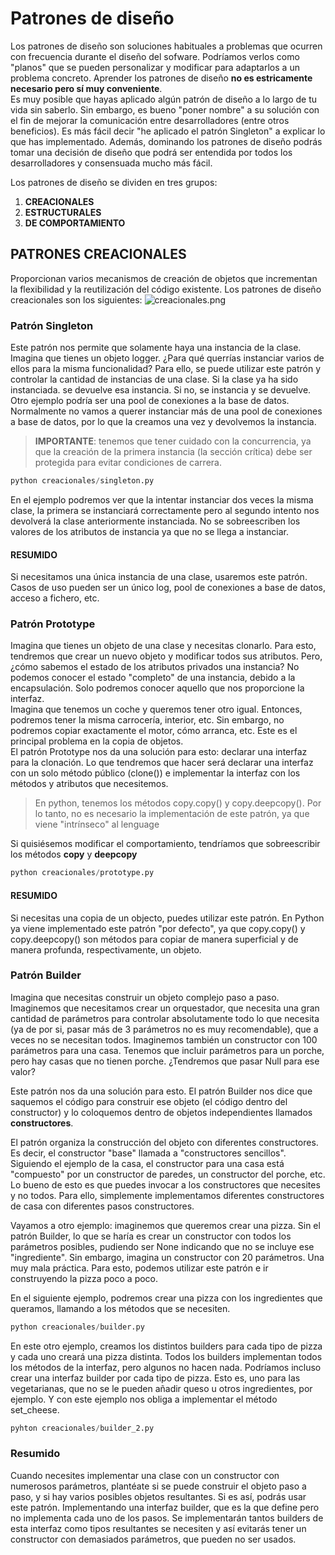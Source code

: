 # Patrones de diseño
Los patrones de diseño son soluciones habituales a problemas
que ocurren con frecuencia durante el diseño del sofware. Podríamos verlos como 
"planos" que se pueden personalizar y modificar para adaptarlos a un problema concreto.
Aprender los patrones de diseño **no es estricamente necesario pero sí muy conveniente**.  
Es muy posible que hayas aplicado algún patrón de diseño a lo largo de tu vida sin saberlo. Sin embargo, es bueno "poner nombre"
a su solución con el fin de mejorar la comunicación entre desarrolladores (entre otros
beneficios). Es más fácil decir "he aplicado el patrón Singleton" a explicar lo que 
has implementado.
Además, dominando los patrones de diseño podrás tomar una decisión de diseño que
podrá ser entendida por todos los desarrolladores y consensuada mucho más fácil. 

Los patrones de diseño se dividen en tres grupos:
1. **CREACIONALES**
2. **ESTRUCTURALES**
3. **DE COMPORTAMIENTO**

## PATRONES CREACIONALES
Proporcionan varios mecanismos de creación de objetos que incrementan la flexibilidad y la reutilización del código 
existente. Los patrones de diseño creacionales son los siguientes:
![creacionales.png](../../Documents/creacionales.png)

### Patrón Singleton
Este patrón nos permite que solamente haya una instancia de la clase.  
Imagina que tienes un objeto logger. ¿Para qué querrías instanciar varios de ellos para la misma
funcionalidad? Para ello, se puede utilizar este patrón y controlar la cantidad de instancias de una 
clase. Si la clase ya ha sido instanciada. se devuelve esa instancia. Si no, se instancia y se devuelve.  
Otro ejemplo podría ser una pool de conexiones a la base de datos. Normalmente no vamos a querer instanciar
más de una pool de conexiones a base de datos, por lo que la creamos una vez y devolvemos la instancia.

> **IMPORTANTE**: tenemos que tener cuidado con la concurrencia, ya que la creación de la
primera instancia (la sección crítica) debe ser protegida para evitar condiciones de 
carrera.
`````python
python creacionales/singleton.py
`````

En el ejemplo podremos ver que la intentar instanciar dos veces la misma clase, la primera se instanciará
correctamente pero al segundo intento nos devolverá la clase anteriormente instanciada. No se sobreescriben
los valores de los atributos de instancia ya que no se llega a instanciar.

#### RESUMIDO
Si necesitamos una única instancia de una clase, usaremos este patrón. Casos de uso pueden ser
un único log, pool de conexiones a base de datos, acceso a fichero, etc.


### Patrón Prototype
Imagina que tienes un objeto de una clase y necesitas clonarlo. Para esto, tendremos que crear un nuevo objeto
y modificar todos sus atributos. Pero, ¿cómo sabemos el estado de los atributos privados una instancia? No podemos
conocer el estado "completo" de una instancia, debido a la encapsulación. Solo podremos conocer aquello que nos
proporcione la interfaz.  
Imagina que tenemos un coche y queremos tener otro igual. Entonces, podremos tener la misma carrocería, interior, etc. 
Sin embargo, no podremos copiar exactamente el motor, cómo arranca, etc. Este es el principal problema en la 
copia de objetos.  
El patrón Prototype nos da una solución para esto: declarar una interfaz para la clonación.
Lo que tendremos que hacer será declarar una interfaz con un solo método público (clone()) e implementar la 
interfaz con los métodos y atributos que necesitemos.
> En python, tenemos los métodos copy.copy() y copy.deepcopy(). Por lo tanto, no es necesario
> la implementación de este patrón, ya que viene "intrínseco" al lenguage

Si quisiésemos modificar el comportamiento, tendríamos que sobreescribir los métodos
**__copy__** y **__deepcopy__**
`````python
python creacionales/prototype.py
`````

#### RESUMIDO
Si necesitas una copia de un objecto, puedes utilizar este patrón. En Python ya viene
implementado este patrón "por defecto", ya que copy.copy() y copy.deepcopy() son métodos
para copiar de manera superficial y de manera profunda, respectivamente, un objeto.


### Patrón Builder
Imagina que necesitas construir un objeto complejo paso a paso.
Imaginemos que necesitamos crear un orquestador, que necesita una gran cantidad de
parámetros para controlar absolutamente todo lo que necesita (ya de por si, pasar más de 3 parámetros
no es muy recomendable), que a veces no se necesitan todos. Imaginemos también un 
constructor con 100 parámetros para una casa. Tenemos que incluir parámetros para un porche,
pero hay casas que no tienen porche. ¿Tendremos que pasar Null para ese valor?

Este patrón nos da una solución para esto. El patrón Builder nos dice que saquemos
el código para construir ese objeto (el código dentro del constructor) y lo 
coloquemos dentro de objetos independientes llamados **constructores**.

El patrón organiza la construcción del objeto con diferentes constructores. Es 
decir, el constructor "base" llamada a "constructores sencillos". Siguiendo 
el ejemplo de la casa, el constructor para una casa está "compuesto" por un 
constructor de paredes, un constructor del porche, etc. Lo bueno de esto es 
que puedes invocar a los constructores que necesites y no todos. Para ello, 
simplemente implementamos diferentes constructores de casa con diferentes pasos
constructores.

Vayamos a otro ejemplo: imaginemos que queremos crear una pizza. Sin el patrón
Builder, lo que se haría es crear un constructor con todos los parámetros posibles,
pudiendo ser None indicando que no se incluye ese "ingrediente". Sin embargo,
imagina un constructor con 20 parámetros. Una muy mala práctica. Para esto, podemos
utilizar este patrón e ir construyendo la pizza poco a poco. 

En el siguiente ejemplo, podremos crear una pizza con los ingredientes que queramos,
llamando a los métodos que se necesiten.
````python
python creacionales/builder.py
````

En este otro ejemplo, creamos los distintos builders para cada tipo de pizza
y cada uno creará una pizza distinta. Todos los builders implementan todos 
los métodos de la interfaz, pero algunos no hacen nada. Podríamos incluso
crear una interfaz builder por cada tipo de pizza. Esto es, uno para las vegetarianas, que 
no se le pueden añadir queso u otros ingredientes, por ejemplo. Y con este
ejemplo nos obliga a implementar el método set_cheese.

````python
pyhton creacionales/builder_2.py
````

### Resumido
Cuando necesites implementar una clase con un constructor con numerosos
parámetros, plantéate si se puede construir el objeto paso a paso, y si 
hay varios posibles objetos resultantes. Si es así, podrás usar este patrón.
Implementando una interfaz builder, que es la que define pero no implementa cada
uno de los pasos. Se implementarán tantos builders de esta interfaz como tipos
resultantes se necesiten y así evitarás tener un constructor con demasiados
parámetros, que pueden no ser usados.
